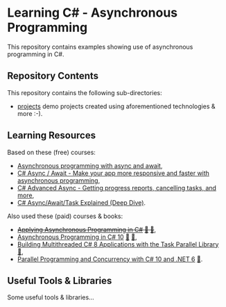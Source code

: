 # Learning C# - Asynchronous Programming

This repository contains examples showing use of asynchronous programming in C#.

## Repository Contents

This repository contains the following sub-directories:

- [projects](./projects) demo projects created using aforementioned technologies & more :-).

## Learning Resources

Based on these (free) courses:

- [Asynchronous programming with async and await](https://learn.microsoft.com/en-us/dotnet/csharp/programming-guide/concepts/async/),
- [C# Async / Await - Make your app more responsive and faster with asynchronous programming](https://youtu.be/2moh18sh5p4),
- [C# Advanced Async - Getting progress reports, cancelling tasks, and more](https://youtu.be/ZTKGRJy5P2M),
- [C# Async/Await/Task Explained (Deep Dive)](https://youtu.be/il9gl8MH17s).

Also used these (paid) courses & books:

- ~~[Applying Asynchronous Programming in C#](https://app.pluralsight.com/library/courses/applying-asynchronous-programming-c-sharp/table-of-contents) [:file_folder:](https://app.pluralsight.com/library/courses/applying-asynchronous-programming-c-sharp/exercise-files) [:file_folder:](https://github.com/fekberg/applying-asynchronous-programming-c-sharp)~~,
- [Asynchronous Programming in C# 10](https://app.pluralsight.com/library/courses/c-sharp-10-asynchronous-programming/table-of-contents) [:file_folder:](https://app.pluralsight.com/library/courses/c-sharp-10-asynchronous-programming/exercise-files) [:file_folder:](https://github.com/fekberg/c-sharp-asynchronous-programming),
- [Building Multithreaded C# 8 Applications with the Task Parallel Library](https://app.pluralsight.com/library/courses/building-multithreaded-c-sharp-applications-task-parallel-library/exercise-files) [:file_folder:](https://github.com/fekberg/building-multithreaded-c-sharp-applications-task-parallel-library),
- [Parallel Programming and Concurrency with C# 10 and .NET 6](https://learning.oreilly.com/library/view/parallel-programming-and/9781803243672/) [:file_folder:](https://github.com/PacktPublishing/Parallel-Programming-and-Concurrency-with-C-sharp-10-and-.NET-6).

## Useful Tools & Libraries

Some useful tools & libraries...
